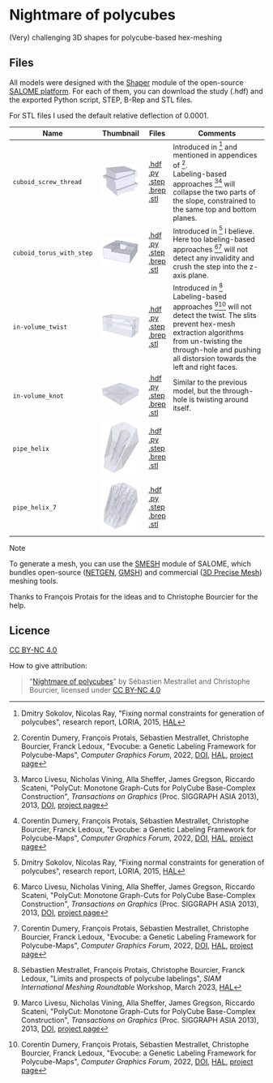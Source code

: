 # Nightmare of polycubes

(Very) challenging 3D shapes for polycube-based hex-meshing

## Files

All models were designed with the [Shaper](https://www.salome-platform.org/?page_id=327) module of the open-source [SALOME platform](https://www.salome-platform.org/). For each of them, you can download the study (.hdf) and the exported Python script, STEP, B-Rep and STL files.

For STL files I used the default relative deflection of 0.0001.

Name | Thumbnail | Files | Comments
-----|-----------|-------|---------
`cuboid_screw_thread` | <img src="cuboid_screw_thread/thumbnail.png" width="200"/> | [.hdf](cuboid_screw_thread/SALOME_Study.hdf) <br/> [.py](cuboid_screw_thread/SALOME_Shaper.py) <br/> [.step](cuboid_screw_thread/CAD.step) <br/> [.brep](cuboid_screw_thread/CAD.brep) <br/> [.stl](cuboid_screw_thread/CAD.stl) | Introduced in [^2] and mentioned in appendices of [^3]. <br/> Labeling-based approaches [^1][^3] will collapse the two parts of the slope, constrained to the same top and bottom planes.
`cuboid_torus_with_step` | <img src="cuboid_torus_with_step/thumbnail.png" width="200"/> | [.hdf](cuboid_torus_with_step/SALOME_Study.hdf) <br/> [.py](cuboid_torus_with_step/SALOME_Shaper.py) <br/> [.step](cuboid_torus_with_step/CAD.step) <br/> [.brep](cuboid_torus_with_step/CAD.brep) <br/> [.stl](cuboid_torus_with_step/CAD.stl) | Introduced in [^2] I believe. <br/> Here too labeling-based approaches [^1][^3] will not detect any invalidity and crush the step into the z-axis plane.
`in-volume_twist` | <img src="in-volume_twist/thumbnail.png" width="200"/> | [.hdf](in-volume_twist/SALOME_Study.hdf) <br/> [.py](in-volume_twist/SALOME_Shaper.py) <br/> [.step](in-volume_twist/CAD.step) <br/> [.brep](in-volume_twist/CAD.brep) <br/> [.stl](in-volume_twist/CAD.stl) | Introduced in [^4] <br/> Labeling-based approaches [^1][^3] will not detect the twist. The slits prevent hex-mesh extraction algorithms from un-twisting the through-hole and pushing all distorsion towards the left and right faces.
`in-volume_knot` | <img src="in-volume_knot/thumbnail.png" width="200"/> | [.hdf](in-volume_knot/SALOME_Study.hdf) <br/> [.py](in-volume_knot/SALOME_Shaper.py) <br/> [.step](in-volume_knot/CAD.step) <br/> [.brep](in-volume_knot/CAD.brep) <br/> [.stl](in-volume_knot/CAD.stl) | Similar to the previous model, but the through-hole is twisting around itself.
`pipe_helix` | <img src="pipe_helix/thumbnail.png" width="200"/> | [.hdf](pipe_helix/SALOME_Study.hdf) <br/> [.py](pipe_helix/SALOME_Shaper.py) <br/> [.step](pipe_helix/CAD.step) <br/> [.brep](pipe_helix/CAD.brep) <br/> [.stl](pipe_helix/CAD.stl) | 
`pipe_helix_7` | <img src="pipe_helix_7/thumbnail.png" width="200"/> | [.hdf](pipe_helix_7/SALOME_Study.hdf) <br/> [.py](pipe_helix_7/SALOME_Shaper.py) <br/> [.step](pipe_helix_7/CAD.step) <br/> [.brep](pipe_helix_7/CAD.brep) <br/> [.stl](pipe_helix_7/CAD.stl) | 

> [!NOTE]
> To generate a mesh, you can use the [SMESH](https://www.salome-platform.org/?page_id=374) module of SALOME, which bundles open-source ([NETGEN](https://sourceforge.net/projects/netgen-mesher/), [GMSH](http://gmsh.info/)) and commercial ([3D Precise Mesh](https://www.spatial.com/products/3d-precise-mesh)) meshing tools.

Thanks to François Protais for the ideas and to Christophe Bourcier for the help.

## Licence

[CC BY-NC 4.0](https://creativecommons.org/licenses/by-nc/4.0/)

How to give attribution:
> "[Nightmare of polycubes](https://github.com/LIHPC-Computational-Geometry/nightmare_of_polycubes)" by Sébastien Mestrallet and Christophe Bourcier, licensed under [CC BY-NC 4.0](https://creativecommons.org/licenses/by-nc/4.0/)

[^1]: Marco Livesu, Nicholas Vining, Alla Sheffer, James Gregson, Riccardo Scateni, "PolyCut: Monotone Graph-Cuts for PolyCube Base-Complex Construction", _Transactions on Graphics_ (Proc. SIGGRAPH ASIA 2013), 2013, [DOI](https://dl.acm.org/doi/10.1145/2508363.2508388), [project page](http://www.cs.ubc.ca/labs/imager/tr/2013/polycut/)

[^2]: Dmitry Sokolov, Nicolas Ray, "Fixing normal constraints for generation of polycubes", research report, LORIA, 2015, [HAL](https://inria.hal.science/hal-01211408)

[^3]: Corentin Dumery, François Protais, Sébastien Mestrallet, Christophe Bourcier, Franck Ledoux, "Evocube: a Genetic Labeling Framework for Polycube-Maps", _Computer Graphics Forum_, 2022, [DOI](http://doi.org/10.1111/cgf.14649), [HAL](https://hal-cea.archives-ouvertes.fr/hal-03657779v2), [project page](https://corentindumery.github.io/projects/evocube.html)

[^4]: Sébastien Mestrallet, François Protais, Christophe Bourcier, Franck Ledoux, "Limits and prospects of polycube labelings", _SIAM International Meshing Roundtable_ Workshop, March 2023, [HAL](https://cea.hal.science/cea-04169841)